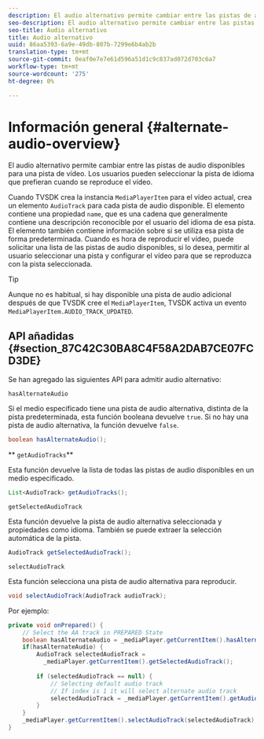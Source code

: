 ```yaml
---
description: El audio alternativo permite cambiar entre las pistas de audio disponibles para una pista de vídeo. Los usuarios pueden seleccionar la pista de idioma que prefieran cuando se reproduce el vídeo.
seo-description: El audio alternativo permite cambiar entre las pistas de audio disponibles para una pista de vídeo. Los usuarios pueden seleccionar la pista de idioma que prefieran cuando se reproduce el vídeo.
seo-title: Audio alternativo
title: Audio alternativo
uuid: 86aa5393-6a9e-49db-807b-7299e6b4ab2b
translation-type: tm+mt
source-git-commit: 0eaf0e7e7e61d596a51d1c9c837ad072d703c6a7
workflow-type: tm+mt
source-wordcount: '275'
ht-degree: 0%

---
```



# Información general {#alternate-audio-overview}

El audio alternativo permite cambiar entre las pistas de audio disponibles para una pista de vídeo. Los usuarios pueden seleccionar la pista de idioma que prefieran cuando se reproduce el vídeo.

<!--<a id="section_E4F9DC28A2944BD08B4190A7F98A8365"></a>-->

Cuando TVSDK crea la instancia `MediaPlayerItem` para el vídeo actual, crea un elemento `AudioTrack` para cada pista de audio disponible. El elemento contiene una propiedad `name`, que es una cadena que generalmente contiene una descripción reconocible por el usuario del idioma de esa pista. El elemento también contiene información sobre si se utiliza esa pista de forma predeterminada. Cuando es hora de reproducir el vídeo, puede solicitar una lista de las pistas de audio disponibles, si lo desea, permitir al usuario seleccionar una pista y configurar el vídeo para que se reproduzca con la pista seleccionada.

>[!TIP]
>
>Aunque no es habitual, si hay disponible una pista de audio adicional después de que TVSDK cree el `MediaPlayerItem`, TVSDK activa un evento `MediaPlayerItem.AUDIO_TRACK_UPDATED`.

## API añadidas {#section_87C42C30BA8C4F58A2DAB7CE07FCD3DE}

Se han agregado las siguientes API para admitir audio alternativo:

`hasAlternateAudio`

Si el medio especificado tiene una pista de audio alternativa, distinta de la pista predeterminada, esta función booleana devuelve `true`. Si no hay una pista de audio alternativa, la función devuelve `false`.

```java
boolean hasAlternateAudio();
```

** `getAudioTracks`**

Esta función devuelve la lista de todas las pistas de audio disponibles en un medio especificado.

```java
List<AudioTrack> getAudioTracks();
```

`getSelectedAudioTrack`

Esta función devuelve la pista de audio alternativa seleccionada y propiedades como idioma. También se puede extraer la selección automática de la pista.

```java
AudioTrack getSelectedAudioTrack();
```

`selectAudioTrack`

Esta función selecciona una pista de audio alternativa para reproducir.

```java
void selectAudioTrack(AudioTrack audioTrack);
```

Por ejemplo:

```java
private void onPrepared() { 
    // Select the AA track in PREPARED State 
    boolean hasAlternateAudio = _mediaPlayer.getCurrentItem().hasAlternateAudio(); 
    if(hasAlternateAudio) { 
        AudioTrack selectedAudioTrack =  
          _mediaPlayer.getCurrentItem().getSelectedAudioTrack(); 
 
        if (selectedAudioTrack == null) {  
            // Selecting default audio track  
            // If index is 1 it will select alternate audio track  
            selectedAudioTrack = _mediaPlayer.getCurrentItem().getAudioTracks().get(0);  
        } 
    } 
    _mediaPlayer.getCurrentItem().selectAudioTrack(selectedAudioTrack); 
} 
```

